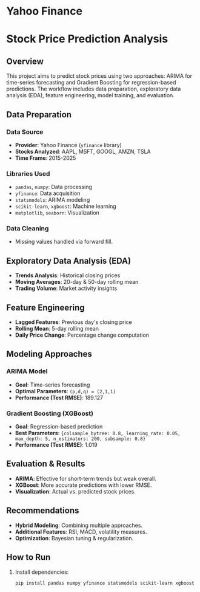 # Yahoo Finance
 
# Stock Price Prediction Analysis

## Overview
This project aims to predict stock prices using two approaches: ARIMA for time-series forecasting and Gradient Boosting for regression-based predictions. The workflow includes data preparation, exploratory data analysis (EDA), feature engineering, model training, and evaluation.

## Data Preparation
### Data Source
- **Provider**: Yahoo Finance (`yfinance` library)
- **Stocks Analyzed**: AAPL, MSFT, GOOGL, AMZN, TSLA
- **Time Frame**: 2015-2025

### Libraries Used
- `pandas`, `numpy`: Data processing
- `yfinance`: Data acquisition
- `statsmodels`: ARIMA modeling
- `scikit-learn`, `xgboost`: Machine learning
- `matplotlib`, `seaborn`: Visualization

### Data Cleaning
- Missing values handled via forward fill.

## Exploratory Data Analysis (EDA)
- **Trends Analysis**: Historical closing prices
- **Moving Averages**: 20-day & 50-day rolling mean
- **Trading Volume**: Market activity insights

## Feature Engineering
- **Lagged Features**: Previous day's closing price
- **Rolling Mean**: 5-day rolling mean
- **Daily Price Change**: Percentage change computation

## Modeling Approaches
### ARIMA Model
- **Goal**: Time-series forecasting
- **Optimal Parameters**: `(p,d,q) = (2,1,1)`
- **Performance (Test RMSE)**: 189.127

### Gradient Boosting (XGBoost)
- **Goal**: Regression-based prediction
- **Best Parameters**: `{colsample_bytree: 0.8, learning_rate: 0.05, max_depth: 5, n_estimators: 200, subsample: 0.8}`
- **Performance (Test RMSE)**: 1.019

## Evaluation & Results
- **ARIMA**: Effective for short-term trends but weak overall.
- **XGBoost**: More accurate predictions with lower RMSE.
- **Visualization**: Actual vs. predicted stock prices.

## Recommendations
- **Hybrid Modeling**: Combining multiple approaches.
- **Additional Features**: RSI, MACD, volatility measures.
- **Optimization**: Bayesian tuning & regularization.

## How to Run
1. Install dependencies:
   ```bash
   pip install pandas numpy yfinance statsmodels scikit-learn xgboost matplotlib seaborn